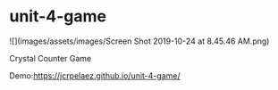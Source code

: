 # unit-4-game

![](images/assets/images/Screen Shot 2019-10-24 at 8.45.46 AM.png)

Crystal Counter Game

Demo:https://jcrpelaez.github.io/unit-4-game/
 